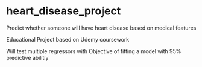 # heart_disease_project
Predict whether someone will have heart disease based on medical features

Educational Project based on Udemy coursework

Will test multiple regressors with Objective of fitting a model with 95% predictive abilitiy 
